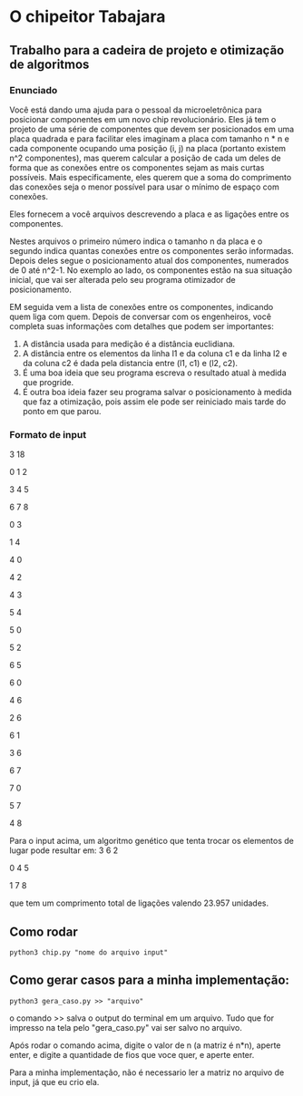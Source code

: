 # O chipeitor Tabajara
## Trabalho para a cadeira de projeto e otimização de algoritmos

### Enunciado

Você está dando uma ajuda para o pessoal da microeletrônica para posicionar componentes em um novo chip revolucionário. Eles já tem o projeto de uma série de componentes que devem ser posicionados em uma placa quadrada e para facilitar eles imaginam a placa com tamanho n * n e cada componente ocupando uma posição (i, j) na placa (portanto existem n^2 componentes), mas querem calcular a posição de cada um deles de forma que as conexões entre os componentes sejam as mais curtas possíveis. Mais especificamente, eles querem que a soma do comprimento das conexões seja o menor possível para usar o mínimo de espaço com conexões.

Eles fornecem a você arquivos descrevendo a placa e as ligações entre os componentes.

Nestes arquivos o primeiro número indica o tamanho n da placa e o segundo indica quantas conexões entre os componentes serão informadas. Depois deles segue o posicionamento atual dos componentes, numerados de 0 até n^2-1. No exemplo ao lado, os componentes estão na sua situação inicial, que vai ser alterada pelo seu programa otimizador de posicionamento.

EM seguida vem a lista de conexões entre os componentes, indicando quem liga com quem. Depois de conversar com os engenheiros, você completa suas informações com detalhes que podem ser importantes:

1. A distância usada para medição é a distância euclidiana.
2. A distância entre os elementos da linha l1 e da coluna c1 e da linha l2 e da coluna c2 é dada pela distancia entre (l1, c1) e (l2, c2).
3. É uma boa ideia que seu programa escreva o resultado atual à medida que progride.
4. É outra boa ideia fazer seu programa salvar o posicionamento à medida que faz a otimização, pois assim ele pode ser reiniciado mais tarde do ponto em que parou.

### Formato de input

3 18

0 1 2

3 4 5

6 7 8

0 3

1 4

4 0

4 2

4 3

5 4

5 0

5 2

6 5

6 0

4 6

2 6

6 1

3 6

6 7

7 0

5 7

4 8


Para o input acima, um algoritmo genético que tenta trocar os elementos de lugar pode resultar em:
3 6 2

0 4 5

1 7 8

que tem um comprimento total de ligações valendo 23.957 unidades.



## Como rodar

`python3 chip.py "nome do arquivo input"`


## Como gerar casos para a minha implementação:
`python3 gera_caso.py >> "arquivo"`

o comando >> salva o output do terminal em um arquivo. Tudo que for impresso na tela pelo
"gera_caso.py" vai ser salvo no arquivo.

Após rodar o comando acima, digite o valor de n (a matriz é n*n), aperte enter, e digite a
quantidade de fios que voce quer, e aperte enter.

Para a minha implementação, não é necessario ler a matriz no arquivo de input, já que eu crio ela.


